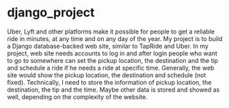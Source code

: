 # django_project
Uber, Lyft and other platforms make it possible for people to get a reliable ride in minutes, at any time and on any day of the year. My project is to build a Django database-backed web site, similar to TapRide and Uber. In my project, web site needs accounts to log in and after login people who want to go to somewhere can set the pickup location, the destination and the tip and schedule a ride if he needs a ride at specific time. Generally, the web site would show the pickup location, the destination and schedule (not fixed). Technically, I need to store the information of pickup location, the destination, the tip and the time. Maybe other data is stored and showed as well, depending on the complexity of the website.
